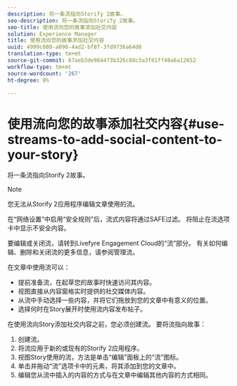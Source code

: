 ```yaml
---
description: 将一条流指向Storify 2故事。
seo-description: 将一条流指向Storify 2故事。
seo-title: 使用流向您的故事添加社交内容
solution: Experience Manager
title: 使用流向您的故事添加社交内容
uuid: 4999c880-a896-4ad2-bf8f-3fd9736a64d6
translation-type: tm+mt
source-git-commit: 67aeb3de964473b326c88c3a3f81ff48a6a12652
workflow-type: tm+mt
source-wordcount: '267'
ht-degree: 0%

---
```



# 使用流向您的故事添加社交内容{#use-streams-to-add-social-content-to-your-story}

将一条流指向Storify 2故事。

>[!NOTE]
>
>您无法从Storify 2应用程序编辑文章使用的流。

在“网络设置”中启用“安全规则”后，流式内容将通过SAFE过滤。 将阻止在流选项卡中显示不安全内容。

要编辑或关闭流，请转到Livefyre Engagement Cloud的“流”部分。 有关如何编辑、删除和关闭流的更多信息，请参阅管理流。

在文章中使用流可以：

* 提前准备流，在起草您的故事时快速访问其内容。
* 视图直接从内容窗格实时提供的社交媒体内容。
* 从流中手动选择一些内容，并将它们拖放到您的文章中有意义的位置。
* 选择何时在Story展开时使用流内容发布帖子。

在使用流向Story添加社交内容之前，您必须创建流。 要将流指向故事：

1. 创建流。
1. 将流应用于新的或现有的Storify 2应用程序。
1. 视图Story使用的流，方法是单击“编辑”面板上的“流”图标。
1. 单击并拖动“流”选项卡中的元素，将其添加到您的文章中。
1. 编辑您从流中插入的内容的方式与在文章中编辑其他内容的方式相同。
